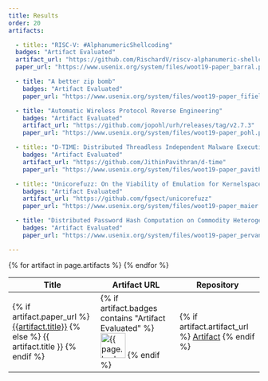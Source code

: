 ```yaml
---
title: Results
order: 20
artifacts:

  - title:: "RISC-V: #AlphanumericShellcoding"
  badges: "Artifact Evaluated"
  artifact_url: "https://github.com/RischardV/riscv-alphanumeric-shellcoding"
  paper_url: "https://www.usenix.org/system/files/woot19-paper_barral.pdf"

  - title: "A better zip bomb"
    badges: "Artifact Evaluated"
    paper_url: "https://www.usenix.org/system/files/woot19-paper_fifield_0.pdf"

  - title: "Automatic Wireless Protocol Reverse Engineering"
    badges: "Artifact Evaluated"
    artifact_url: "https://github.com/jopohl/urh/releases/tag/v2.7.3"
    paper_url: "https://www.usenix.org/system/files/woot19-paper_pohl.pdf"

  - title:: "D-TIME: Distributed Threadless Independent Malware Execution for Runtime Obfuscation"
    badges: "Artifact Evaluated"
    artifact_url: "https://github.com/JithinPavithran/d-time"
    paper_url: "https://www.usenix.org/system/files/woot19-paper_pavithran.pdf"

  - title:: "Unicorefuzz: On the Viability of Emulation for Kernelspace Fuzzing"
    badges: "Artifact Evaluated"
    artifact_url: "https://github.com/fgsect/unicorefuzz"
    paper_url: "https://www.usenix.org/system/files/woot19-paper_maier.pdf"

  - title: "Distributed Password Hash Computation on Commodity Heterogeneous Programmable Platforms"
    badges: "Artifact Evaluated"
    paper_url: "https://www.usenix.org/system/files/woot19-paper_pervan.pdf"

---
```


<table>
  <thead>
    <tr>
      <th>Title</th>
      <th>Artifact URL</th>
      <th>Repository</th>
    </tr>
  </thead>
  <tbody>
  {% for artifact in page.artifacts %}
    <tr>
      <td>
        {% if artifact.paper_url %}
          <a href="{{artifact.paper_url}}">{{artifact.title}}</a>
        {% else %}
          {{ artifact.title }}
        {% endif %}
      </td>
      <td>
        {% if artifact.badges contains "Artifact Evaluated" %}
          <img src="https://www.usenix.org/sites/default/files/usenix_artifact_evaluation_passed_125.png" alt="{{ page.badges }}" width="50px">
        {% endif %}
      </td>
      <td>
        {% if artifact.artifact_url %}
          <a href="{{artifact.artifact_url}}">Artifact</a>
        {% endif %}
      </td>
    </tr>
  {% endfor %}
  </tbody>
</table>

